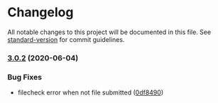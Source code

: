 # Changelog

All notable changes to this project will be documented in this file. See [standard-version](https://github.com/conventional-changelog/standard-version) for commit guidelines.

### [3.0.2](https://github.com/rvagg/workshopper-exercise/compare/v3.0.1...v3.0.2) (2020-06-04)


### Bug Fixes

* filecheck error when not file submitted ([0df8490](https://github.com/rvagg/workshopper-exercise/commit/0df849086ce4c97289097a619e2221d0bfe301e9))
